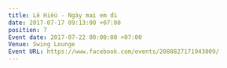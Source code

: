 ```yaml
---
title: Lê Hiếu - Ngày mai em đi
date: 2017-07-17 09:13:00 +07:00
position: 7
Event date: 2017-07-22 00:00:00 +07:00
Venue: Swing Lounge
Event URL: https://www.facebook.com/events/2080827171943009/
---
```


